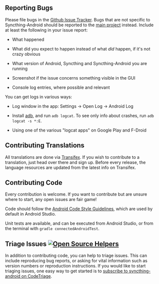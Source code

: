## Reporting Bugs

Please file bugs in the [Github Issue
Tracker](https://github.com/syncthing/syncthing-android/issues). Bugs that
are not specific to Syncthing-Android should be reported to the
[main project](https://github.com/syncthing/syncthing/issues) instead.
Include at least the following in your issue report:

 - What happened

 - What did you expect to happen instead of what *did* happen, if it's
   not crazy obvious

 - What version of Android, Syncthing and Syncthing-Android you are
   running

 - Screenshot if the issue concerns something visible in the GUI

 - Console log entries, where possible and relevant

You can get logs in various ways:

 - Log window in the app: Settings -> Open Log -> Android Log

 - Install [adb](http://www.howtogeek.com/125769/how-to-install-and-use-abd-the-android-debug-bridge-utility/),
   and run `adb logcat`. To see only info about crashes, run `adb logcat -s *:E`.

 - Using one of the various "logcat apps" on Google Play and F-Droid

## Contributing Translations

All translations are done via
[Transifex](https://www.transifex.com/projects/p/syncthing-android/). If you
wish to contribute to a translation, just head over there and sign up.
Before every release, the language resources are updated from the
latest info on Transifex.

## Contributing Code

Every contribution is welcome. If you want to contribute but are unsure
where to start, any open issues are fair game!

Code should follow the
[Android Code Style Guidelines](https://source.android.com/source/code-style.html#java-language-rules),
which are used by default in Android Studio.

Unit tests are available, and can be executed from Android Studio, or from
the terminal with `gradle connectedAndroidTest`.

## Triage Issues [![Open Source Helpers](https://www.codetriage.com/syncthing/syncthing-android/badges/users.svg)](https://www.codetriage.com/syncthing/syncthing-android)

In addition to contributing code, you can help to triage issues. This can include reproducing bug reports, or asking for vital information such as version numbers or reproduction instructions. If you would like to start triaging issues, one easy way to get started is to [subscribe to syncthing-android on CodeTriage](https://www.codetriage.com/syncthing/syncthing-android).
